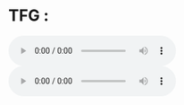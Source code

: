 # TFG : 
<audio controls>
  <source src="([https://github.com/santirf01/](https://github.com/santirf01/TFG_TTS/blob/main/Audios/216MultiSpeaker/0-audio_171900_cfb4c531a464cabe8a63.wav))"autoplay>
  Tu navegador no soporta la reproducción de audio.
  </audio>
<audio controls>
  <source src="([https://github.com/santirf01/](  https://wandb.ai/santicabila/TTS_singspeaker/runs/5o6bue86/files/media/audio/TrainAudios/train/audio_10955_7b7c2e066bcee75f3276.wav))" autoplay>
  Tu navegador no soporta la reproducción de audio.
 </audio>
